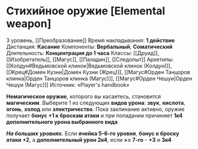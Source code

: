 # Стихийное оружие [Elemental weapon]
3 уровень, [[Преобразование]]
Время накладывания: **1 действие**
Дистанция: **Касание**
Компоненты: **Вербальный**, **Соматический**
Длительность: **Концентрация до 1 часа**
Классы: [[Друид]], [[Изобретатель]], [[Магус]], [[Паладин]], [[Следопыт]]
Архетипы: [[Колдун#Ведьмовской клинок|Ведьмовской клинок (Колдун)]], [[Жрец#Домен Кузни|Домен Кузни (Жрец)]], [[Магус#Орден Танцоров клинка|Орден Танцоров клинка (Магус)]], [[Магус#Орден Чешуи|Орден Чешуи (Магус)]]
Источник: «Player's handbook»

**Немагическое оружие**, которого вы касаетесь, становится **магическим**. Выберите 1 из следующих **видов урона**: **звук**, **кислота**, **огонь**, **холод** или **электричество**. Пока заклинание активно, оружие получает **бонус +1 к броскам атаки** и при попадании причиняет **1к4 дополнительного урона выбранного вида**

**_На больших уровнях._** Если **ячейка 5-6-го уровня**, **бонус к броску атаки +2**, а **дополнительный урон 2к4**, если **>= 7-го** - **+3** и **3к4**